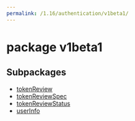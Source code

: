 ```yaml
---
permalink: /1.16/authentication/v1beta1/
---
```


# package v1beta1



## Subpackages

* [tokenReview](authentication-v1beta1-tokenReview.md)
* [tokenReviewSpec](authentication-v1beta1-tokenReviewSpec.md)
* [tokenReviewStatus](authentication-v1beta1-tokenReviewStatus.md)
* [userInfo](authentication-v1beta1-userInfo.md)